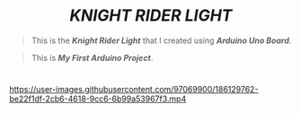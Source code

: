 # <div align="center"><b><i>KNIGHT RIDER LIGHT</i></b></div>

> This is the <b><i>Knight Rider Light</i></b> that I created using <b><i>Arduino Uno Board</i></b>.

> This is <b><i>My First Arduino Project</i></b>.






#
https://user-images.githubusercontent.com/97069900/186129762-be22f1df-2cb6-4618-9cc6-6b99a53967f3.mp4

